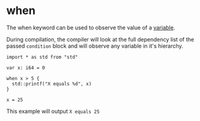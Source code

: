 # when

The when keyword can be used to observe the value of a [variable](/common-programming-concepts/variables.md).

During compilation, the compiler will look at the full dependency list of the passed `condition` block and will observe any variable in it's hierarchy.

```gyro
import * as std from "std"

var x: i64 = 0

when x > 5 {
  std::printf("X equals %d", x)
}

x = 25
```

This example will output `X equals 25`